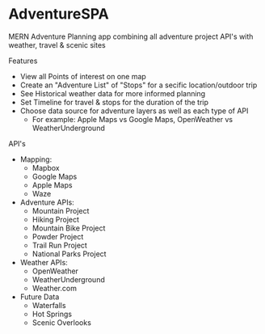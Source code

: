 # AdventureSPA
MERN Adventure Planning app combining all adventure project API's with weather, travel &amp; scenic sites


Features
- View all Points of interest on one map
- Create an "Adventure List" of "Stops" for a secific location/outdoor trip
- See Historical weather data for more informed planning
- Set Timeline for travel & stops for the duration of the trip
- Choose data source for adventure layers as well as each type of API
  - For example: Apple Maps vs Google Maps, OpenWeather vs WeatherUnderground

API's
- Mapping:
  - Mapbox
  - Google Maps
  - Apple Maps
  - Waze
- Adventure APIs:
  - Mountain Project
  - Hiking Project
  - Mountain Bike Project
  - Powder Project
  - Trail Run Project
  - National Parks Project
- Weather APIs:
  - OpenWeather
  - WeatherUnderground
  - Weather.com
- Future Data
  - Waterfalls
  - Hot Springs
  - Scenic Overlooks

